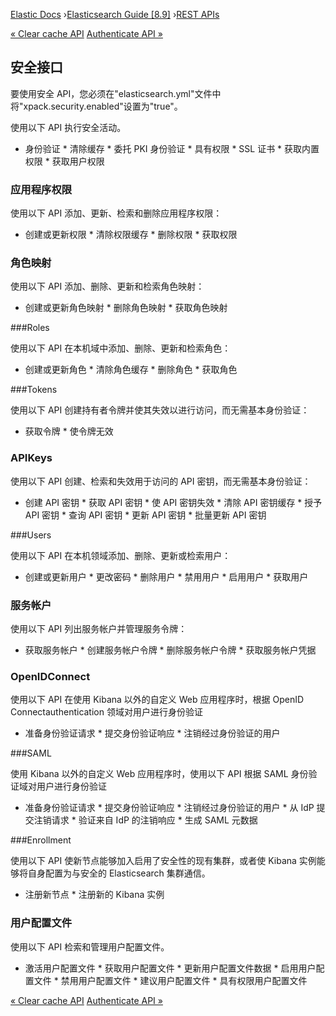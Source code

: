 

[Elastic Docs](/guide/) ›[Elasticsearch Guide [8.9]](index.md) ›[REST
APIs](rest-apis.md)

[« Clear cache API](searchable-snapshots-api-clear-cache.md) [Authenticate
API »](security-api-authenticate.md)

## 安全接口

要使用安全 API，您必须在"elasticsearch.yml"文件中将"xpack.security.enabled"设置为"true"。

使用以下 API 执行安全活动。

* 身份验证 * 清除缓存 * 委托 PKI 身份验证 * 具有权限 * SSL 证书 * 获取内置权限 * 获取用户权限

### 应用程序权限

使用以下 API 添加、更新、检索和删除应用程序权限：

* 创建或更新权限 * 清除权限缓存 * 删除权限 * 获取权限

### 角色映射

使用以下 API 添加、删除、更新和检索角色映射：

* 创建或更新角色映射 * 删除角色映射 * 获取角色映射

###Roles

使用以下 API 在本机域中添加、删除、更新和检索角色：

* 创建或更新角色 * 清除角色缓存 * 删除角色 * 获取角色

###Tokens

使用以下 API 创建持有者令牌并使其失效以进行访问，而无需基本身份验证：

* 获取令牌 * 使令牌无效

### APIKeys

使用以下 API 创建、检索和失效用于访问的 API 密钥，而无需基本身份验证：

* 创建 API 密钥 * 获取 API 密钥 * 使 API 密钥失效 * 清除 API 密钥缓存 * 授予 API 密钥 * 查询 API 密钥 * 更新 API 密钥 * 批量更新 API 密钥

###Users

使用以下 API 在本机领域添加、删除、更新或检索用户：

* 创建或更新用户 * 更改密码 * 删除用户 * 禁用用户 * 启用用户 * 获取用户

### 服务帐户

使用以下 API 列出服务帐户并管理服务令牌：

* 获取服务帐户 * 创建服务帐户令牌 * 删除服务帐户令牌 * 获取服务帐户凭据

### OpenIDConnect

使用以下 API 在使用 Kibana 以外的自定义 Web 应用程序时，根据 OpenID Connectauthentication 领域对用户进行身份验证

* 准备身份验证请求 * 提交身份验证响应 * 注销经过身份验证的用户

###SAML

使用 Kibana 以外的自定义 Web 应用程序时，使用以下 API 根据 SAML 身份验证域对用户进行身份验证

* 准备身份验证请求 * 提交身份验证响应 * 注销经过身份验证的用户 * 从 IdP 提交注销请求 * 验证来自 IdP 的注销响应 * 生成 SAML 元数据

###Enrollment

使用以下 API 使新节点能够加入启用了安全性的现有集群，或者使 Kibana 实例能够将自身配置为与安全的 Elasticsearch 集群通信。

* 注册新节点 * 注册新的 Kibana 实例

### 用户配置文件

使用以下 API 检索和管理用户配置文件。

* 激活用户配置文件 * 获取用户配置文件 * 更新用户配置文件数据 * 启用用户配置文件 * 禁用用户配置文件 * 建议用户配置文件 * 具有权限用户配置文件

[« Clear cache API](searchable-snapshots-api-clear-cache.md) [Authenticate
API »](security-api-authenticate.md)
